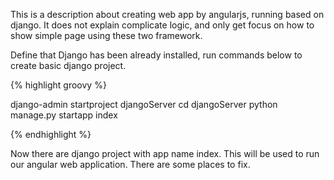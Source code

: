 This is a description about creating web app by angularjs, running based on django. It does not explain complicate logic, and only get focus on how to show simple page using these two framework.

Define that Django has been already installed, run commands below to create basic django project.

{% highlight groovy %}

django-admin startproject djangoServer
cd djangoServer
python manage.py startapp index

{% endhighlight %}

Now there are django project with app name index. This will be used to run our angular web application. There are some places to fix.
